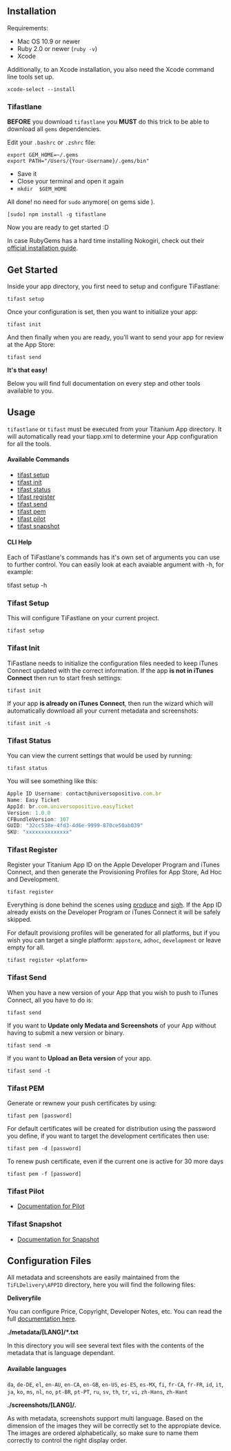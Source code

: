 ## Installation

Requirements:

* Mac OS 10.9 or newer
* Ruby 2.0 or newer (`ruby -v`)
* Xcode

Additionally, to an Xcode installation, you also need the Xcode command line tools set up.

    xcode-select --install


### Tifastlane

**BEFORE** you download `tifastlane` you **MUST** do this trick to be able to download all `gems` dependencies.

Edit your `.bashrc` or `.zshrc` file:

    export GEM_HOME=~/.gems
    export PATH="/Users/{Your-Username}/.gems/bin"

* Save it
* Close your terminal and open it again
* `mkdir  $GEM_HOME`

All done! no need for `sudo` anymore( on gems side ).

    [sudo] npm install -g tifastlane

Now you are ready to get started :D

In case RubyGems has a hard time installing Nokogiri, check out their [official installation guide](http://www.nokogiri.org/tutorials/installing_nokogiri.html).

## Get Started

Inside your app directory, you first need to setup and configure TiFastlane:

	tifast setup

Once your configuration is set, then you want to initialize your app:

	tifast init

And then finally when you are ready, you'll want to send your app for review at the App Store:

	tifast send

**It's that easy!**

Below you will find full documentation on every step and other tools available to you.

## Usage

`tifastlane` or `tifast` must be executed from your Titanium App directory. It will automatically read your tiapp.xml to determine your App configuration for all the tools.

#### Available Commands
* [tifast setup](#tifast-setup)
* [tifast init](#tifast-init)
* [tifast status](#tifast-status)
* [tifast register](#tifast-register)
* [tifast send](#tifast-send)
* [tifast pem](#tifast-pem)
* [tifast pilot](#tifast-pilot)
* [tifast snapshot](#tifast-snapshot)

#### CLI Help

Each of TiFastlane's commands has it's own set of arguments you can use to further control. You can easily look at each avaiable argument with -h, for example:

tifast setup -h

### Tifast Setup
This will configure TiFastlane on your current project.

    tifast setup

### Tifast Init
TiFastlane needs to initialize the configuration files needed to keep iTunes Connect updated with the correct information. If the app **is not in iTunes Connect** then run to start fresh settings:


    tifast init

If your app **is already on iTunes Connect**, then run the wizard which will automatically download all your current metadata and screenshots:

    tifast init -s

### Tifast Status
You can view the current settings that would be used by running:

    tifast status

You will see something like this:

```javascript
Apple ID Username: contact@universopositivo.com.br
Name: Easy Ticket
AppId: br.com.universopositivo.easyTicket
Version: 1.0.0
CFBundleVersion: 107
GUID: "32cc538e-4fd3-4d6e-9999-870ce50ab039"
SKU: "xxxxxxxxxxxxxx"
```

### Tifast Register
Register your Titanium App ID on the Apple Developer Program and iTunes Connect, and then generate the Provisioning Profiles for App Store, Ad Hoc and Development.

    tifast register

Everything is done behind the scenes using [produce](https://github.com/fastlane/produce) and [sigh](https://github.com/KrauseFx/sigh). If the App ID already exists on the Developer Program or iTunes Connect it will be safely skipped.

For default provisiong profiles will be generated for all platforms, but if you wish you can target a single platform: `appstore`, `adhoc`, `development` or leave empty for all.

    tifast register <platform>

### Tifast Send

When you have a new version of your App that you wish to push to iTunes Connect, all you have to do is:

	tifast send


If you want to **Update only Medata and Screenshots**  of your App without having to submit a new version or binary.

    tifast send -m

If you want to **Upload an Beta version** of your app.

    tifast send -t


### Tifast PEM

Generate or rewnew your push certificates by using:

	tifast pem [password]

For default certificates will be created for distribution using the password you define, if you want to target the development certificates then use:

	tifast pem -d [password]

To renew push certificate, even if the current one is active for 30 more days

    tifast pem -f [password]


### Tifast Pilot
* [Documentation for Pilot](./Pilot.md)

### Tifast Snapshot
* [Documentation for Snapshot](./Snapshot.md)


## Configuration Files

All metadata and screenshots are easily maintained from the `TiFLDelivery\APPID` directory, here you will find the following files:

**Deliveryfile**

You can configure Price, Copyright, Developer Notes, etc. You can read the full [documentation here](https://github.com/KrauseFx/deliver/blob/master/Deliverfile.md).

**./metadata/[LANG]/*.txt**

In this directory you will see several text files with the contents of the metadata that is language dependant.

#### Available languages
`da`, `de-DE`, `el`, `en-AU`, `en-CA`, `en-GB`, `en-US`, `es-ES`, `es-MX`, `fi`, `fr-CA`, `fr-FR`, `id`, `it`, `ja`, `ko`, `ms`, `nl`, `no`, `pt-BR`, `pt-PT`, `ru`, `sv`, `th`, `tr`, `vi`, `zh-Hans`, `zh-Hant`

**./screenshots/[LANG]/*.***

As with metadata, screenshots support multi language. Based on the dimension of the images they will be correctly set to the appropiate device. The images are ordered alphabetically, so make sure to name them correctly to control the right display order.
